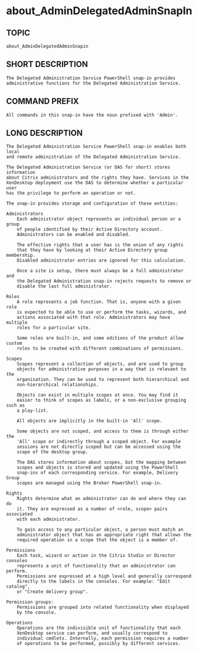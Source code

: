 ﻿# about_AdminDelegatedAdminSnapIn
## TOPIC
    about_AdminDelegatedAdminSnapin 

## SHORT DESCRIPTION
    The Delegated Administration Service PowerShell snap-in provides 
    administrative functions for the Delegated Administration Service. 

## COMMAND PREFIX
    All commands in this snap-in have the noun prefixed with 'Admin'. 

## LONG DESCRIPTION
    The Delegated Administration Service PowerShell snap-in enables both local 
    and remote administration of the Delegated Administration Service. 

    The Delegated Administration Service (or DAS for short) stores information 
    about Citrix administrators and the rights they have. Services in the 
    XenDesktop deployment use the DAS to determine whether a particular user 
    has the privilege to perform an operation or not. 

    The snap-in provides storage and configuration of these entities: 

    Administrators 
        Each administrator object represents an individual person or a group 
        of people identified by their Active Directory account. 
        Administrators can be enabled and disabled. 

        The effective rights that a user has is the union of any rights 
        that they have by looking at their Active Directory group membership. 
        Disabled administrator entries are ignored for this calculation. 

        Once a site is setup, there must always be a full administrator and 
        the Delegated Administration snap-in rejects requests to remove or 
        disable the last full administrator. 

    Roles 
        A role represents a job function. That is, anyone with a given role 
        is expected to be able to use or perform the tasks, wizards, and 
        actions associated with that role. Administrators may have multiple 
        roles for a particular site. 

        Some roles are built-in, and some editions of the product allow custom 
        roles to be created with different combinations of permissions. 

    Scopes 
        Scopes represent a collection of objects, and are used to group 
        objects for administrative purposes in a way that is relevant to the 
        organisation. They can be used to represent both hierarchical and 
        non-hierarchical relationships. 

        Objects can exist in multiple scopes at once. You may find it 
        easier to think of scopes as labels, or a non-exclusive grouping such as 
        a play-list. 

        All objects are implicitly in the built-in 'All' scope. 

        Some objects are not scoped, and access to them is through either the 
        'All' scope or indirectly through a scoped object. For example 
        sessions are not directly scoped but can be accessed using the 
        scope of the desktop group. 

        The DAS stores information about scopes, but the mapping between 
        scopes and objects is stored and updated using the PowerShell 
        snap-ins of each corresponding service. For example, Delivery Group 
        scopes are managed using the Broker PowerShell snap-in. 

    Rights 
        Rights determine what an administrator can do and where they can do 
        it. They are expressed as a number of <role, scope> pairs associated 
        with each administrator. 

        To gain access to any particular object, a person must match an 
        administrator object that has an appropriate right that allows the 
        required operation in a scope that the object is a member of. 

    Permissions 
        Each task, wizard or action in the Citrix Studio or Director consoles 
        represents a unit of functionality that an administrator can perform. 
        Permissions are expressed at a high level and generally correspond 
        directly to the labels in the consoles. For example: "Edit catalog", 
        or "Create delivery group". 

    Permission groups: 
        Permissions are grouped into related functionality when displayed 
        by the console. 

    Operations 
        Operations are the indivisible unit of functionality that each 
        XenDesktop service can perform, and usually correspond to 
        individual cmdlets. Internally, each permission requires a number 
        of operations to be performed, possibly by different services. 
